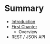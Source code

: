 # Summary

* [Introduction](README.md)
* [First Chapter](chapter1.md)
   * Overview
* REST / JSON API

